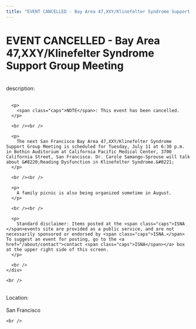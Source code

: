 ```yaml
---
title: "EVENT CANCELLED - Bay Area 47,XXY/Klinefelter Syndrome Support Group Meeting"
---
```


# EVENT CANCELLED - Bay Area 47,XXY/Klinefelter Syndrome Support Group Meeting

<div class="flexinode-body flexinode-2">
  <div class="flexinode-textarea-1">
    <div class="form-item">
      <br /> <label>description:</label><br /><br /> 
      
      <p>
        <span class="caps">NOTE</span>: This event has been cancelled.
      </p>
      
      <br /><br />
      
      <p>
        The next San Francisco Bay Area 47,XXY/Klinefelter Syndrome Support Group Meeting is scheduled for Tuesday, July 11 at 6:30 p.m. in Bothin Auditorium at California Pacific Medical Center, 3700 California Street, San Francisco. Dr. Carole Samango-Sprouse will talk about &#8220;Reading Dysfunction in Klinefelter Syndrome.&#8221;
      </p>
      
      <br /><br />
      
      <p>
        A family picnic is also being organized sometime in August.
      </p>
      
      <br /><br />
      
      <p>
        Standard disclaimer: Items posted at the <span class="caps">ISNA </span>events site are provided as a public service, and are not necessarily sponsored or endorsed by <span class="caps">ISNA.</span> To suggest an event for posting, go to the <a href="/about/contact">contact <span class="caps">ISNA</span></a> box at the upper right side of this screen.
      </p>
      
      <br />
    </div>
    
    <br />
  </div>
  
  <div class="flexinode-textfield-2">
    <div class="form-item">
      <br /> <label>Location:</label><br /><br /> San Francisco<br />
    </div>
    
    <br />
  </div>
</div>